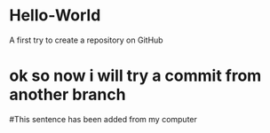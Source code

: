 # Hello-World
A first try to create a repository on GitHub
# ok so now i will try a commit from another branch
#This sentence has been added from my computer
